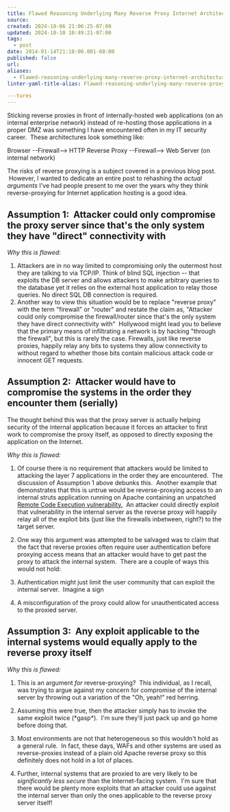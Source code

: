 ```yaml
---
title: Flawed Reasoning Underlying Many Reverse Proxy Internet Architectures
source: 
created: 2024-10-06 21:06:25-07:00
updated: 2024-10-10 10:49:21-07:00
tags:
  - post
date: 2014-01-14T21:18:00.001-08:00
published: false
url: 
aliases:
  - Flawed-reasoning-underlying-many-reverse-proxy-internet-architectures
linter-yaml-title-alias: Flawed-reasoning-underlying-many-reverse-proxy-internet-architectures

---tures
---
```



  
Sticking reverse proxies in front of internally-hosted web applications (on an internal enterprise network) instead of re-hosting those applications in a proper DMZ was something I have encountered often in my IT security career.  These architectures look something like:  
  
Browser --Firewall--> HTTP Reverse Proxy --Firewall--> Web Server (on internal network)  
  
The risks of reverse proxying is a subject covered in a previous blog post.  However, I wanted to dedicate an entire post to rehashing the _actual arguments_ I've had people present to me over the years why they think reverse-proxying for Internet application hosting is a good idea.  

Assumption 1:  Attacker could only compromise the proxy server since that's the only system they have "direct" connectivity with
--------------------------------------------------------------------------------------------------------------------------------

_Why this is flawed:_  
  

1.  Attackers are in no way limited to compromising only the outermost host they are talking to via TCP/IP. Think of blind SQL injection -- that exploits the DB server and allows attackers to make arbitrary queries to the database yet it relies on the external host application to relay those queries. No direct SQL DB connection is required.
2.  Another way to view this situation would be to replace "reverse proxy" with the term "firewall" or "router" and restate the claim as, "Attacker could only compromise the firewall/router since that's the only system they have direct connectivity with"  Hollywood might lead you to believe that the primary means of infiltrating a network is by hacking "through the firewall", but this is rarely the case. Firewalls, just like reverse proxies, happily relay any bits to systems they allow connectivity to without regard to whether those bits contain malicious attack code or innocent GET requests.

  

Assumption 2:  Attacker would have to compromise the systems in the order they encounter them (serially)  
----------------------------------------------------------------------------------------------------------

The thought behind this was that the proxy server is actually helping security of the internal application because it forces an attacker to first work to compromise the proxy itself, as opposed to directly exposing the application on the Internet.

  

_Why this is flawed:_

1.  Of course there is no requirement that attackers would be limited to attacking the layer 7 applications in the order they are encountered.  The discussion of Assumption 1 above debunks this.  Another example that demonstrates that this is untrue would be reverse-proxying access to an internal struts application running on Apache containing an unpatched [Remote Code Execution vulnerability.](https://struts.apache.org/release/2.3.x/docs/s2-014.html)  An attacker could directly exploit that vulnerability in the internal server as the reverse proxy will happily relay all of the exploit bits (just like the firewalls inbetween, right?) to the target server.
2.  One way this argument was attempted to be salvaged was to claim that the fact that reverse proxies often require user authentication before proxying access means that an attacker would have to get past the proxy to attack the internal system.  There are a couple of ways this would not hold:

1.  Authentication might just limit the user community that can exploit the internal server.  Imagine a sign
2.  A misconfiguration of the proxy could allow for unauthenticated access to the proxied server.

Assumption 3:  Any exploit applicable to the internal systems would equally apply to the reverse proxy itself 
--------------------------------------------------------------------------------------------------------------

_Why this is flawed:_

1.  This is an argument _for_ reverse-proxying?  This individual, as I recall, was trying to argue against my concern for compromise of the internal server by throwing out a variation of the "Oh, yeah!" red herring.

1.  Assuming this were true, then the attacker simply has to invoke the same exploit twice (\*gasp\*).  I'm sure they'll just pack up and go home before doing that.

3.  Most environments are not that heterogeneous so this wouldn't hold as a general rule.  In fact, these days, WAFs and other systems are used as reverse-proxies instead of a plain old Apache reverse proxy so this definitely does not hold in a lot of places.

1.  Further, internal systems that are proxied to are very likely to be _significantly less secure_ than the Internet-facing system.  I'm sure that there would be plenty more exploits that an attacker could use against the internal server than only the ones applicable to the reverse proxy server itself!